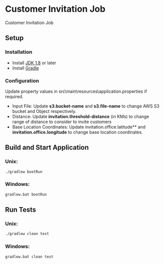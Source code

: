 # Customer Invitation Job

Customer Invitation Job

## Setup

### Installation

* Install [JDK 1.8](https://www.oracle.com/java/technologies/javase-downloads.html) or later
* Install [Gradle](https://gradle.org/install/)


### Configuration

Update property values in src\main\resources\application.properties if required.

* Input File: Update **s3.bucket-name** and **s3.file-name** to change AWS S3 bucket and Object respectively.
* Distance: Update **invitation.threshold-distance** (in KMs) to change range of distance to consider to invite customers
* Base Location Coordinates: Update *i*nvitation.office.latitude** and **invitation.office.longitude** to change base location coordinates.

## Build and Start Application

### Unix:
```sh
./gradlew bootRun
```

### Windows:
```sh
gradlew.bat bootRun
```

## Run Tests

### Unix:
```sh
./gradlew clean test
```

### Windows:
```sh
gradlew.bat clean test
```
